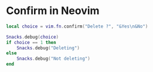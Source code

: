 # Confirm in Neovim

```lua
local choice = vim.fn.confirm("Delete ?", "&Yes\n&No")

Snacks.debug(choice)
if choice == 1 then
	Snacks.debug("Deleting")
else
	Snacks.debug("Not deleting")
end

```
